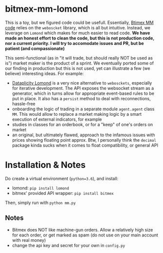 # bitmex-mm-lomond
This is a toy, but we figured code could be usefull. Essentially, [Btimex MM code](https://github.com/BitMEX/sample-market-maker) relies on the `weboscket` library, which is all but intuitive. Instead, we leverage on `Lomond` which makes for much easier to read code.
**We have made an honest effort to clean the code, but this is not production code, nor a current priority. I will try to accomodate issues and PR, but be patient (and compassionate)**

This semi-functional (as in "it will trade, but should really NOT be used as is") market maker is the product of a sprint. We eventually ported some of our finding in production but this is not used, yet can illustrate a few (we believe) interesting ideas. For example:
- [Dataplicity Lomond](https://github.com/wildfoundry/dataplicity-lomond) is a very nice alternative to `webosckets`, especially for iterative development. The API exposes the websocket stream as a generator, which in turns allow for appropriate event-based rules to be put in place. It also has a `persist` method to deal with reconnections, hassle-free
- onboarding the logic of trading in a separate module `agent.agent` class ` MM`. This would allow to replace a market making logic by a smart execution of external indicators, for example
- studies in classes for an orderbook, or for a "keep" of one's orders on market
- an original, but ultimately flawed, approach to the infamous issues with prices showing floating point approx. Btw, I personally think the `decimal` package  kinda sucks when it comes to float compatibility, or general API

# Installation & Notes

Do create a virtual environment (`python=3.6`), and install:
- lomond: `pip install lomond`
- bitmex' provided API wrapper: `pip install bitmex`

Then, simply run with `python mm.py`

## Notes
- Bitmex does NOT like machine-gun orders. Allow a relatively high size for each order, or get marked as spam (do not use on your main account with real money)  
- change the api key and secret for your own in `config.py`

